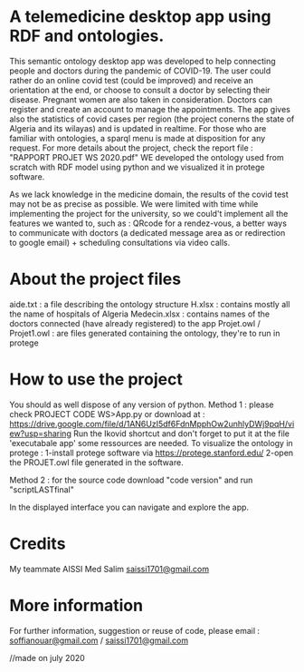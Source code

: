 # A telemedicine desktop app using RDF and ontologies.
This semantic ontology desktop app was developed to help connecting people and doctors during the pandemic of COVID-19. 
The user could rather do an online covid test (could be improved) and receive an orientation at the end, or choose to consult a doctor by selecting their disease. 
Pregnant women are also taken in consideration.
Doctors can register and create an account to manage the appointments.
The app gives also the statistics of covid cases per region (the project conerns the state of Algeria and its wilayas) and is updated in realtime.
For those who are familiar with ontologies, a sparql menu is made at disposition for any request.
For more details about the project, check the report file : "RAPPORT PROJET WS 2020.pdf"
WE developed the ontology used from scratch with RDF model using python and we visualized it in protege software.

As we lack knowledge in the medicine domain, the results of the covid test may not be as precise as possible. 
We were limited with time while implementing the project for the university, so we could't implement all the features we wanted to, such as : QRcode for a rendez-vous, a better ways to communicate with doctors (a dedicated message area as or redirection to google email) + scheduling consultations via video calls.

# About the project files
aide.txt : a file describing the ontology structure
H.xlsx : contains mostly all the name of hospitals of Algeria
Medecin.xlsx : contains names of the doctors connected (have already registered) to the app 
Projet.owl / Projet1.owl : are files generated containing the ontology, they're to run in protege

# How to use the project
You should as well dispose of any version of python. 
Method 1 : please check PROJECT CODE WS>App.py or download at : https://drive.google.com/file/d/1AN6UzI5df6FdnMpphOw2unhlyDWj9pqH/view?usp=sharing
    Run the Ikovid shortcut and don't forget to put it at the file 'executabale app' some ressources are needed.
    To visualize the ontology in protege :
        1-install protege software via https://protege.stanford.edu/
        2-open the PROJET.owl file generated in the software.
        
Method 2 : for the source code download "code version" and run "scriptLASTfinal"

In the displayed interface you can navigate and explore the app.

# Credits
My teammate AISSI Med Salim saissi1701@gmail.com

# More information
For further information, suggestion or reuse of code, please email : soffianouar@gmail.com / saissi1701@gmail.com

//made on july 2020
 
